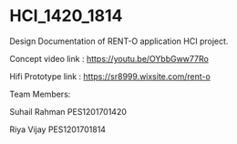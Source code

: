 # HCI_1420_1814
Design Documentation of RENT-O application HCI project.

Concept video link : https://youtu.be/OYbbGww77Ro

Hifi Prototype link : https://sr8999.wixsite.com/rent-o

Team Members: 


Suhail Rahman PES1201701420

Riya Vijay PES1201701814
